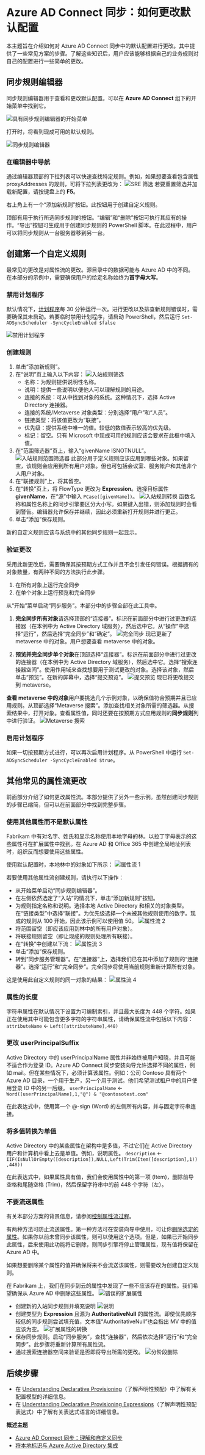 <properties
	pageTitle="Azure AD Connect 同步：如何更改默认配置 | Azure"
	description="介绍如何对 Azure AD Connect 同步中的配置进行更改。"
	services="active-directory"
	documentationCenter=""
	authors="andkjell"
	manager="femila"
	editor=""/>

<tags
	ms.service="active-directory"
	ms.workload="identity"
	ms.tgt_pltfrm="na"
	ms.devlang="na"
	ms.topic="article"
	ms.date="08/31/2016"
	wacn.date="10/25/2016"
	ms.author="billmath"/>  



# Azure AD Connect 同步：如何更改默认配置
本主题旨在介绍如何对 Azure AD Connect 同步中的默认配置进行更改。其中提供了一些常见方案的步骤。了解这些知识后，用户应该能够根据自己的业务规则对自己的配置进行一些简单的更改。

## 同步规则编辑器
同步规则编辑器用于查看和更改默认配置。可以在 **Azure AD Connect** 组下的开始菜单中找到它。

![具有同步规则编辑器的开始菜单](./media/active-directory-aadconnectsync-change-the-configuration/startmenu2.png)

打开时，将看到现成可用的默认规则。

![同步规则编辑器](./media/active-directory-aadconnectsync-change-the-configuration/sre2.png)  


### 在编辑器中导航
通过编辑器顶部的下拉列表可以快速查找特定规则。例如，如果想要查看包含属性 proxyAddresses 的规则，可将下拉列表更改为：
![SRE 筛选](./media/active-directory-aadconnectsync-change-the-configuration/filtering.png) 
若要重置筛选并加载新配置，请按键盘上的 **F5**。

右上角上有一个“添加新规则”按钮。此按钮用于创建自定义规则。

顶部有用于执行所选同步规则的按钮。“编辑”和“删除”按钮可执行其应有的操作。“导出”按钮可生成用于创建同步规则的 PowerShell 脚本。在此过程中，用户可以将同步规则从一台服务器移到另一台。

## 创建第一个自定义规则
最常见的更改是对属性流的更改。源目录中的数据可能与 Azure AD 中的不同。在本部分的示例中，需要确保用户的给定名称始终为**首字母大写**。

### 禁用计划程序
默认情况下，[计划程序](/documentation/articles/active-directory-aadconnectsync-feature-scheduler/)每 30 分钟运行一次。进行更改以及排查新规则错误时，需要确保其未启动。若要临时禁用计划程序，请启动 PowerShell，然后运行 `Set-ADSyncScheduler -SyncCycleEnabled $false`

![禁用计划程序](./media/active-directory-aadconnectsync-change-the-configuration/schedulerdisable.png)  


### 创建规则

1. 单击“添加新规则”。
2. 在“说明”页上输入以下内容：
![入站规则筛选](./media/active-directory-aadconnectsync-change-the-configuration/description2.png)
	- 名称：为规则提供说明性名称。
	- 说明：提供一些说明以便他人可以理解规则的用途。
	- 连接的系统：可从中找到对象的系统。这种情况下，选择 Active Directory 连接器。
	- 连接的系统/Metaverse 对象类型：分别选择“用户”和“人员”。
	- 链接类型：将该值更改为“联接”。
	- 优先级：提供系统中唯一的值。较低的数值表示较高的优先级。
	- 标记：留空。只有 Microsoft 中现成可用的规则应该会要求在此框中填入值。
3. 在“范围筛选器”页上，输入“givenName ISNOTNULL”。
![入站规则范围筛选器](./media/active-directory-aadconnectsync-change-the-configuration/scopingfilter.png) 
此部分用于定义规则应该应用到哪些对象。如果留空，该规则会应用到所有用户对象。但也可包括会议室、服务帐户和其他非个人用户对象。
4. 在“联接规则”上，将其留空。
5. 在“转换”页上，将 FlowType 更改为 **Expression**。选择目标属性 **givenName**，在“源”中输入 `PCase([givenName])`。
![入站规则转换](./media/active-directory-aadconnectsync-change-the-configuration/transformations.png) 
函数名称和属性名称上的同步引擎要区分大小写。如果键入出错，则添加规则时会看到警告。编辑器允许保存并继续，因此必须重新打开规则并进行更正。
6. 单击“添加”保存规则。

新的自定义规则应该与系统中的其他同步规则一起显示。

### 验证更改
采用此新更改后，需要确保其按预期方式工作并且不会引发任何错误。根据拥有的对象数量，有两种不同的方法执行此步骤。

1. 在所有对象上运行完全同步
2. 在单个对象上运行预览和完全同步

从“开始”菜单启动“同步服务”。本部分中的步骤全部在此工具中。

1. **完全同步所有对象**请选择顶部的“连接器”。标识在前面部分中进行过更改的连接器（在本例中为 Active Directory 域服务），然后选中它。从“操作”中选择“运行”，然后选择“完全同步”和“确定”。
![完全同步](./media/active-directory-aadconnectsync-change-the-configuration/fullsync.png)
现已更新了 metaverse 中的对象。用户想要查看 metaverse 中的对象。

2. **预览并完全同步单个对象**在顶部选择“连接器”。标识在前面部分中进行过更改的连接器（在本例中为 Active Directory 域服务），然后选中它。选择“搜索连接器空间”。使用作用域来查找想要用于测试更改的对象。选择该对象，然后单击“预览”。在新的屏幕中，选择“提交预览”。
![提交预览](./media/active-directory-aadconnectsync-change-the-configuration/commitpreview.png) 
现已将更改提交到 metaverse。

**查看 metaverse 中的对象**用户要挑选几个示例对象，以确保值符合预期并且已应用规则。从顶部选择“Metaverse 搜索”。添加查找相关对象所需的筛选器。从搜索结果中，打开对象。查看属性值，同时还要在按预期方式应用规则的**同步规则**列中进行验证。
![Metaverse 搜索](./media/active-directory-aadconnectsync-change-the-configuration/mvsearch.png)
### 启用计划程序
如果一切按预期方式进行，可以再次启用计划程序。从 PowerShell 中运行 `Set-ADSyncScheduler -SyncCycleEnabled $true`。

## 其他常见的属性流更改
前面部分介绍了如何更改属性流。本部分提供了另外一些示例。虽然创建同步规则的步骤已缩简，但可以在前面部分中找到完整步骤。

### 使用其他属性而不是默认属性
Fabrikam 中有对名字、姓氏和显示名称使用本地字母的林。以拉丁字母表示的这些属性可在扩展属性中找到。在 Azure AD 和 Office 365 中创建全局地址列表时，组织反而想要使用这些属性。

使用默认配置时，本地林中的对象如下所示：
![属性流 1](./media/active-directory-aadconnectsync-change-the-configuration/attributeflowjp1.png)

若要使用其他属性流创建规则，请执行以下操作：

- 从开始菜单启动“同步规则编辑器”。
- 在左侧依然选定了“入站”的情况下，单击“添加新规则”按钮。
- 为规则指定名称和说明。选择本地 Active Directory 和相关的对象类型。在“链接类型”中选择“联接”。为优先级选择一个未被其他规则使用的数字。现成的规则从 100 开始，因此该示例可以使用值 50。
![属性流 2](./media/active-directory-aadconnectsync-change-the-configuration/attributeflowjp2.png)
- 将范围留空（即应该应用到林中的所有用户对象）。
- 将联接规则留空（即让现成的规则处理所有联接）。
- 在“转换”中创建以下流：
![属性流 3](./media/active-directory-aadconnectsync-change-the-configuration/attributeflowjp3.png)
- 单击“添加”保存规则。
- 转到“同步服务管理器”。在“连接器”上，选择我们已在其中添加了规则的“连接器”。选择“运行”和“完全同步”。完全同步将使用当前规则重新计算所有对象。

这是使用此自定义规则的同一对象的结果：
![属性流 4](./media/active-directory-aadconnectsync-change-the-configuration/attributeflowjp4.png)

### 属性的长度
字符串属性在默认情况下设置为可编制索引，并且最大长度为 448 个字符。如果正在使用其中可能包含更多字符的字符串属性，请确保属性流中包括以下内容：
`attributeName` <- `Left([attributeName],448)`

### 更改 userPrincipalSuffix
Active Directory 中的 userPrincipalName 属性并非始终被用户知晓，并且可能不适合作为登录 ID。Azure AD Connect 同步安装向导允许选择不同的属性，例如 mail。但在某些情况下，必须计算该属性。例如：公司 Contoso 具有两个 Azure AD 目录，一个用于生产，另一个用于测试。他们希望测试租户中的用户使用登录 ID 中的另一后缀。
`userPrincipalName` <- `Word([userPrincipalName],1,"@") & "@contosotest.com"`

在此表达式中，使用第一个 @-sign (Word) 的左侧所有内容，并与固定字符串连接。

### 将多值转换为单值
Active Directory 中的某些属性在架构中是多值，不过它们在 Active Directory 用户和计算机中看上去是单值。例如，说明属性。
`description` <- `IIF(IsNullOrEmpty([description]),NULL,Left(Trim(Item([description],1)),448))`

在此表达式中，如果属性具有值，我们会使用属性中的第一项 (Item)，删除前导空格和尾随空格 (Trim)，然后保留字符串中的前 448 个字符（左）。

### 不要流送属性
有关本部分方案的背景信息，请参阅[控制属性流过程](/documentation/articles/active-directory-aadconnectsync-understanding-declarative-provisioning/)。

有两种方法可防止流送属性。第一种方法可在安装向导中使用，可让你[删除选定的属性](/documentation/articles/active-directory-aadconnect-get-started-custom/)。如果你以前未曾同步该属性，则可以使用这个选项。但是，如果已开始同步此属性，后来使用此功能将它删除，则同步引擎将停止管理属性，现有值将保留在 Azure AD 中。

如果想要删除某个属性的值并确保将来不会流送该属性，则需要改为创建自定义规则。

在 Fabrikam 上，我们在同步到云的属性中发现了一些不应该存在的属性。我们希望确保从 Azure AD 中删除这些属性。
![错误的扩展属性](./media/active-directory-aadconnectsync-change-the-configuration/badextensionattribute.png)

- 创建新的入站同步规则并填充说明 
![说明](./media/active-directory-aadconnectsync-change-the-configuration/syncruledescription.png)
- 创建类型为 **Expression** 且源为 **AuthoritativeNull** 的属性流。即使优先顺序较低的同步规则尝试填充值，文本值“AuthoritativeNull”也会指出 MV 中的值应该为空。
![扩展属性的转换](./media/active-directory-aadconnectsync-change-the-configuration/syncruletransformations.png)
- 保存同步规则。启动“同步服务”，查找“连接器”，然后依次选择“运行”和“完全同步”。此步骤将重新计算所有属性流。
- 通过搜索连接器空间来验证是否即将导出所需的更改。
![分阶段删除](./media/active-directory-aadconnectsync-change-the-configuration/deletetobeexported.png)

## 后续步骤

- 在 [Understanding Declarative Provisioning](/documentation/articles/active-directory-aadconnectsync-understanding-declarative-provisioning/)（了解声明性预配）中了解有关配置模型的详细信息。
- 在 [Understanding Declarative Provisioning Expressions](/documentation/articles/active-directory-aadconnectsync-understanding-declarative-provisioning-expressions/)（了解声明性预配表达式）中了解有关表达式语言的详细信息。

**概述主题**

- [Azure AD Connect 同步：理解和自定义同步](/documentation/articles/active-directory-aadconnectsync-whatis/)
- [将本地标识与 Azure Active Directory 集成](/documentation/articles/active-directory-aadconnect/)

<!---HONumber=Mooncake_1017_2016-->
